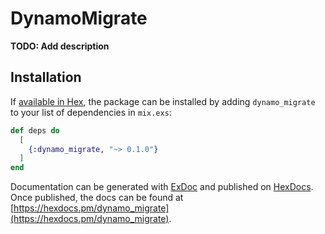 # DynamoMigrate

**TODO: Add description**

## Installation

If [available in Hex](https://hex.pm/docs/publish), the package can be installed
by adding `dynamo_migrate` to your list of dependencies in `mix.exs`:

```elixir
def deps do
  [
    {:dynamo_migrate, "~> 0.1.0"}
  ]
end
```

Documentation can be generated with [ExDoc](https://github.com/elixir-lang/ex_doc)
and published on [HexDocs](https://hexdocs.pm). Once published, the docs can
be found at [https://hexdocs.pm/dynamo_migrate](https://hexdocs.pm/dynamo_migrate).

